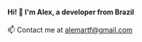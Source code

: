#### Hi! 👋 I'm Alex, a developer from Brazil

📫 Contact me at [alemartf@gmail.com](mailto:alemartf@gmail.com?body=Hi%2C%20alex%0A%0A)

<!--
**alemart/alemart** is a ✨ _special_ ✨ repository because its `README.md` (this file) appears on your GitHub profile.

Here are some ideas to get you started:

- 🔭 I’m currently working on ...
- 🌱 I’m currently learning ...
- 👯 I’m looking to collaborate on ...
- 🤔 I’m looking for help with ...
- 💬 Ask me about ...
- 📫 How to reach me: ...
- 😄 Pronouns: ...
- ⚡ Fun fact: ...
-->

